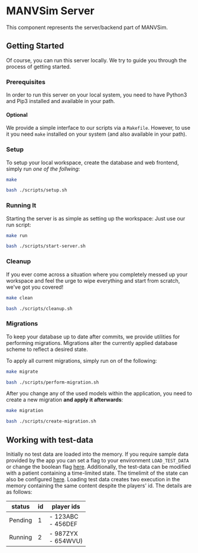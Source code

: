 # MANVSim Server

This component represents the server/backend part of MANVSim.

## Getting Started

Of course, you can run this server locally. We try to guide you through the process of getting started.

### Prerequisites

In order to run this server on your local system, you need to have Python3 and Pip3 installed and available in your path.

#### Optional

We provide a simple interface to our scripts via a `Makefile`. However, to use it you need `make` installed on your system (and also available in your path).

### Setup

To setup your local workspace, create the database and web frontend, simply run _one of the follwing_:

```bash
make
```

```bash
bash ./scripts/setup.sh
```

### Running It

Starting the server is as simple as setting up the workspace: Just use our run script:

```bash
make run
```

```bash
bash ./scripts/start-server.sh
```

### Cleanup

If you ever come across a situation where you completely messed up your workspace and feel the urge to wipe everything and start from scratch, we've got you covered!

```bash
make clean
```

```bash
bash ./scripts/cleanup.sh
```

### Migrations

To keep your database up to date after commits, we provide utilities for performing migrations. Migrations alter the currently applied database scheme to reflect a desired state.

To apply all current migrations, simply run on of the following:

```bash
make migrate
```

```bash
bash ./scripts/perform-migration.sh
```

After you change any of the used models within the application, you need to create a new migration **and apply it afterwards**:

```bash
make migration
```

```bash
bash ./scripts/create-migration.sh
```

## Working with test-data
Initially no test data are loaded into the memory. If you require sample data provided by the app you can set a 
flag to your environment `LOAD_TEST_DATA` or change the boolean flag [here](vars.py). Additionally, the test-data can
be modified with a patient containing a time-limited state. The timelimit of the state can also be configured [here](vars.py).
Loading test data creates two execution in the memory containing the same content despite the players' id. The details 
are as follows:

| status  | id | player ids             |
|---------|----|------------------------| 
| Pending | 1  | - 123ABC<br/>- 456DEF  |
| Running | 2  | - 987ZYX<br/>- 654WVU) |

